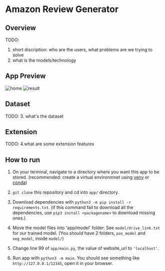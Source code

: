 # Amazon Review Generator 

## Overview
TODO: 
1. short discription: who are the users, what problems are we trying to solve
2. what is the models/technology 
## App Preview 
![home](https://github.com/Siqi-Fang/SC22-BatchA-The-Stars-Amazon-Review_Generator/blob/master/home.png)
![result](https://github.com/Siqi-Fang/SC22-BatchA-The-Stars-Amazon-Review_Generator/blob/master/result.png)

## Dataset 
TODO:
3. what's the dataset 

## Extension 
TODO:
4.what are some extension features

## How to run 
1. On your terminal, navigate to a directory where you want this app to be stored. (recommended: create a virtual environmnet using [venv](https://docs.python.org/3/library/venv.html) or [conda](https://docs.conda.io/projects/conda/en/latest/user-guide/getting-started.html))

2. `git clone` this repository and cd into `app/` directory.

3. Download dependencies with `python3 -m pip install -r requirements.txt`. (if this command fail to download all the dependencies, use `pip3 install <packagename>` to download missing ones.)

4. Move the model files into 'app/model' folder. See `model/drive_link.txt` for our trained model. (You should have 2 folders, `pos_model` and `neg_model`, inside `model/`)

5. Change line 99 of `app/main.py`, the value of website_url to `'localhost'`.

6. Run app with `python3 -m main`. You should see something like `http://127.0.0.1/12345`, open it in your browser.

